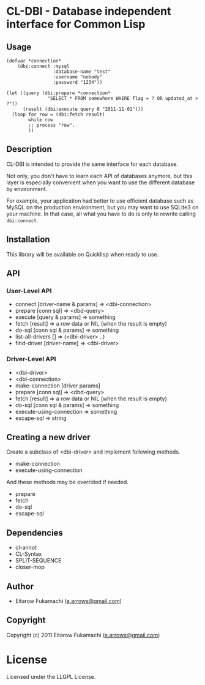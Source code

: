 # CL-DBI - Database independent interface for Common Lisp

## Usage

    (defvar *connection*
        (dbi:connect :mysql
                     :database-name "test"
                     :username "nobody"
                     :password "1234"))

    (let ((query (dbi:prepare *connection*
                   "SELECT * FROM somewhere WHERE flag = ? OR updated_at > ?"))
          (result (dbi:execute query 0 "2011-11-01")))
      (loop for row = (dbi:fetch result)
            while row
            ;; process "row".
            ))

## Description

CL-DBI is intended to provide the same interface for each database.

Not only, you don't have to learn each API of databases anymore, but this layer is especially convenient when you want to use the different database by environment.

For example, your application had better to use efficient database such as MySQL on the production environment, but you may want to use SQLite3 on your machine. In that case, all what you have to do is only to rewrite calling `dbi:connect`.

## Installation

This library will be available on Quicklisp when ready to use.

## API

### User-Level API

* connect [driver-name &amp; params] =&gt; &lt;dbi-connection&gt;
* prepare [conn sql] =&gt; &lt;dbd-query&gt;
* execute [query &amp; params] =&gt; something
* fetch [result] =&gt; a row data or NIL (when the result is empty)
* do-sql [conn sql &amp; params] =&gt; something
* list-all-drivers [] =&gt; (&lt;dbi-driver&gt; ..)
* find-driver [driver-name] =&gt; &lt;dbi-driver&gt;

### Driver-Level API

* &lt;dbi-driver&gt;
* &lt;dbi-connection&gt;
* make-connection [driver params]
* prepare [conn sql] =&gt; &lt;dbd-query&gt;
* fetch [result] =&gt; a row data or NIL (when the result is empty)
* do-sql [conn sql &amp; params] =&gt; something
* execute-using-connection =&gt; something
* escape-sql =&gt; string

## Creating a new driver

Create a subclass of &lt;dbi-driver&gt; and implement following methods.

* make-connection
* execute-using-connection

And these methods may be overrided if needed.

* prepare
* fetch
* do-sql
* escape-sql

## Dependencies

* cl-annot
* CL-Syntax
* SPLIT-SEQUENCE
* closer-mop

## Author

* Eitarow Fukamachi (e.arrows@gmail.com)

## Copyright

Copyright (c) 2011 Eitarow Fukamachi (e.arrows@gmail.com)

# License

Licensed under the LLGPL License.

